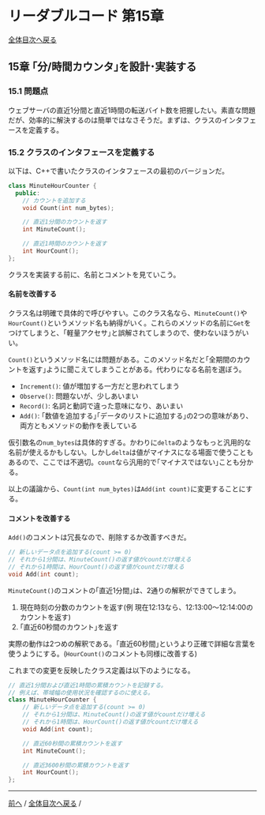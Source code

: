 # リーダブルコード 第15章
[全体目次へ戻る](index.md)

## 15章 ｢分/時間カウンタ｣を設計･実装する
### 15.1 問題点
ウェブサーバの直近1分間と直近1時間の転送バイト数を把握したい。素直な問題だが、効率的に解決するのは簡単ではなさそうだ。まずは、クラスのインタフェースを定義する。

### 15.2 クラスのインタフェースを定義する
以下は、C++で書いたクラスのインタフェースの最初のバージョンだ。

```cpp
class MinuteHourCounter {
  public:
    // カウントを追加する
    void Count(int num_bytes);

    // 直近1分間のカウントを返す
    int MinuteCount();

    // 直近1時間のカウントを返す
    int HourCount();
};
```

クラスを実装する前に、名前とコメントを見ていこう。

#### 名前を改善する
クラス名は明確で具体的で呼びやすい。このクラス名なら、`MinuteCount()`や`HourCount()`というメソッド名も納得がいく。これらのメソッドの名前に`Get`をつけてしまうと、｢軽量アクセサ｣と誤解されてしまうので、使わないほうがいい。

`Count()`というメソッド名には問題がある。このメソッド名だと｢全期間のカウントを返す｣ように聞こえてしまうことがある。代わりになる名前を選ぼう。

- `Increment()`: 値が増加する一方だと思われてしまう
- `Observe()`: 問題ないが、少しあいまい
- `Record()`: 名詞と動詞で違った意味になり、あいまい
- `Add()`: ｢数値を追加する｣｢データのリストに追加する｣の2つの意味があり、両方ともメソッドの動作を表している

仮引数名の`num_bytes`は具体的すぎる。かわりに`delta`のようなもっと汎用的な名前が使えるかもしない。しかし`delta`は値がマイナスになる場面で使うこともあるので、ここでは不適切。`count`なら汎用的で｢マイナスではない｣ことも分かる。

以上の議論から、`Count(int num_bytes)`は`Add(int count)`に変更することにする。

#### コメントを改善する
`Add()`のコメントは冗長なので、削除するか改善すべきだ。

```cpp
// 新しいデータ点を追加する(count >= 0)
// それから1分間は、MinuteCount()の返す値がcountだけ増える
// それから1時間は、HourCount()の返す値がcountだけ増える
void Add(int count);
```

`MinuteCount()`のコメントの｢直近1分間｣は、2通りの解釈ができてしまう。

1. 現在時刻の分数のカウントを返す(例 現在12:13なら、12:13:00〜12:14:00のカウントを返す)
2. ｢直近60秒間のカウント｣を返す

実際の動作は2つめの解釈である。｢直近60秒間｣というより正確で詳細な言葉を使うようにする。(`HourCount()`のコメントも同様に改善する)

これまでの変更を反映したクラス定義は以下のようになる。

```cpp
// 直近1分間および直近1時間の累積カウントを記録する。
// 例えば、帯域幅の使用状況を確認するのに使える。
class MinuteHourCounter {
    // 新しいデータ点を追加する(count >= 0)
    // それから1分間は、MinuteCount()の返す値がcountだけ増える
    // それから1時間は、HourCount()の返す値がcountだけ増える
    void Add(int count);

    // 直近60秒間の累積カウントを返す
    int MinuteCount();

    // 直近3600秒間の累積カウントを返す
    int HourCount();
};
```
***

[前へ](c14.md) /
[全体目次へ戻る](index.md) /
